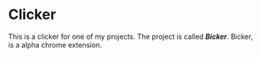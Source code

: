 # Clicker
This is a clicker for one of my projects.
The project is called ***Bicker***.
Bicker, is a alpha chrome extension.
